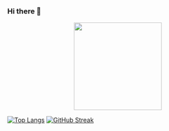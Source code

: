 ### Hi there 👋

<!--
**Ladya2003/Ladya2003** is a ✨ _special_ ✨ repository because its `README.md` (this file) appears on your GitHub profile.

Here are some ideas to get you started:

- 🔭 I’m currently working on ...
- 🌱 I’m currently learning ...
- 👯 I’m looking to collaborate on ...
- 🤔 I’m looking for help with ...
- 💬 Ask me about ...
- 📫 How to reach me: ...
- 😄 Pronouns: ...
- ⚡ Fun fact: ...
-->
<div id="header" align="center">
  <img src="https://media.giphy.com/media/5n067EUZwH8cvtRfGz/giphy.gif" width="200"/>
</div>

[![Top Langs](https://github-readme-stats.vercel.app/api/top-langs/?username=Ladya2003&theme=tokyonight)](https://github.com/anuraghazra/github-readme-stats)
[![GitHub Streak](https://github-readme-streak-stats.herokuapp.com?user=Ladya2003&theme=tokyonight_duo)](https://git.io/streak-stats)
